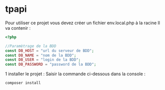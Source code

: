 # tpapi
Pour utiliser ce projet vous devez créer un fichier env.local.php à la racine
Il va contenir :
```php
<?php

//Paramètrage de la BDD
const DB_HOST = "url du serveur de BDD";
const DB_NAME = "nom de la BDD";
const DB_USER = "login de la BDD";
const DB_PASSWORD = "password de la BDD";
```
1 installer le projet :
Saisir la commande ci-dessous dans la console :

```bash
composer install
```

